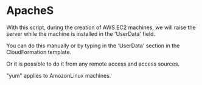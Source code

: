 # ApacheS

With this script, during the creation of AWS EC2 machines, we will raise the server while the machine is installed in the 'UserData' field.

You can do this manually or by typing in the 'UserData' section in the CloudFormation template.

Or it is possible to do it from any remote access and access sources.

"yum" applies to AmozonLinux machines.
